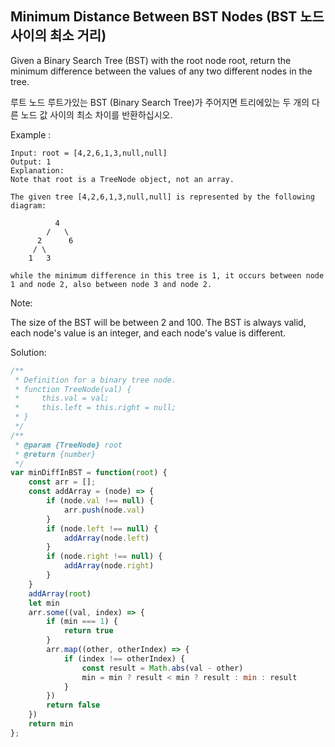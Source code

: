 ## Minimum Distance Between BST Nodes (BST 노드 사이의 최소 거리)

Given a Binary Search Tree (BST) with the root node root, return the minimum difference between the values of any two different nodes in the tree.

루트 노드 루트가있는 BST (Binary Search Tree)가 주어지면 트리에있는 두 개의 다른 노드 값 사이의 최소 차이를 반환하십시오.

Example :

```
Input: root = [4,2,6,1,3,null,null]
Output: 1
Explanation:
Note that root is a TreeNode object, not an array.

The given tree [4,2,6,1,3,null,null] is represented by the following diagram:

          4
        /   \
      2      6
     / \    
    1   3  

while the minimum difference in this tree is 1, it occurs between node 1 and node 2, also between node 3 and node 2.
```

Note:

The size of the BST will be between 2 and 100.
The BST is always valid, each node's value is an integer, and each node's value is different.

Solution: 

```javascript
/**
 * Definition for a binary tree node.
 * function TreeNode(val) {
 *     this.val = val;
 *     this.left = this.right = null;
 * }
 */
/**
 * @param {TreeNode} root
 * @return {number}
 */
var minDiffInBST = function(root) {
    const arr = [];
    const addArray = (node) => {
        if (node.val !== null) {
            arr.push(node.val)
        }
        if (node.left !== null) {
            addArray(node.left)
        }
        if (node.right !== null) {
            addArray(node.right)
        }
    }
    addArray(root)
    let min
    arr.some((val, index) => {
        if (min === 1) {
            return true
        }
        arr.map((other, otherIndex) => {
            if (index !== otherIndex) {
                const result = Math.abs(val - other)
                min = min ? result < min ? result : min : result
            }
        })
        return false
    })
    return min
};
```
